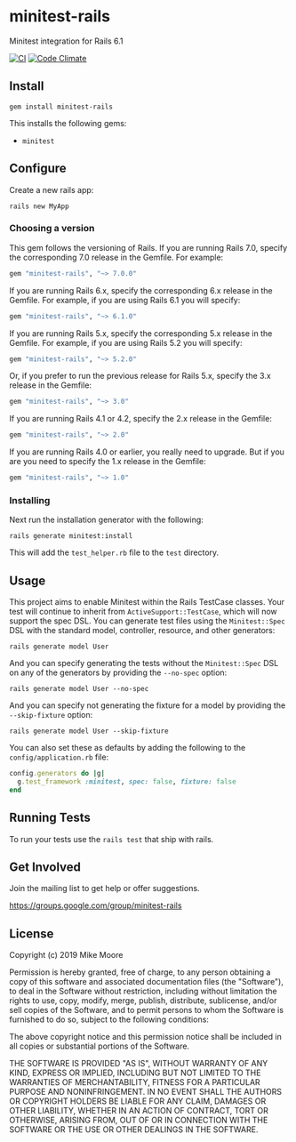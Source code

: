 # minitest-rails

Minitest integration for Rails 6.1

[![CI](https://github.com/blowmage/minitest-rails/actions/workflows/ci.yml/badge.svg)](https://github.com/blowmage/minitest-rails/actions/workflows/ci.yml)
[![Code Climate](https://codeclimate.com/github/blowmage/minitest-rails.png)](https://codeclimate.com/github/blowmage/minitest-rails)

## Install

`gem install minitest-rails`

This installs the following gems:

* `minitest`

## Configure

Create a new rails app:

`rails new MyApp`

### Choosing a version

This gem follows the versioning of Rails.
If you are running Rails 7.0, specify the corresponding 7.0 release in the Gemfile.
For example:

```ruby
gem "minitest-rails", "~> 7.0.0"
```

If you are running Rails 6.x, specify the corresponding 6.x release in the Gemfile.
For example, if you are using Rails 6.1 you will specify:

```ruby
gem "minitest-rails", "~> 6.1.0"
```

If you are running Rails 5.x, specify the corresponding 5.x release in the Gemfile.
For example, if you are using Rails 5.2 you will specify:

```ruby
gem "minitest-rails", "~> 5.2.0"
```

Or, if you prefer to run the previous release for Rails 5.x, specify the 3.x release in the Gemfile:

```ruby
gem "minitest-rails", "~> 3.0"
```

If you are running Rails 4.1 or 4.2, specify the 2.x release in the Gemfile:

```ruby
gem "minitest-rails", "~> 2.0"
```

If you are running Rails 4.0 or earlier, you really need to upgrade.
But if you are you need to specify the 1.x release in the Gemfile:

```ruby
gem "minitest-rails", "~> 1.0"
```

### Installing

Next run the installation generator with the following:

`rails generate minitest:install`

This will add the `test_helper.rb` file to the `test` directory.

## Usage

This project aims to enable Minitest within the Rails TestCase classes.
Your test will continue to inherit from `ActiveSupport::TestCase`, which will now support the spec DSL.
You can generate test files using the `Minitest::Spec` DSL with the standard model, controller, resource, and other generators:

`rails generate model User`

And you can specify generating the tests without the `Minitest::Spec` DSL on any of the generators by providing the `--no-spec` option:

`rails generate model User --no-spec`

And you can specify not generating the fixture for a model by providing the `--skip-fixture` option:

`rails generate model User --skip-fixture`

You can also set these as defaults by adding the following to the `config/application.rb` file:

```ruby
config.generators do |g|
  g.test_framework :minitest, spec: false, fixture: false
end
```

## Running Tests

To run your tests use the `rails test` that ship with rails.

## Get Involved

Join the mailing list to get help or offer suggestions.

https://groups.google.com/group/minitest-rails

## License

Copyright (c) 2019 Mike Moore

Permission is hereby granted, free of charge, to any person obtaining
a copy of this software and associated documentation files (the
"Software"), to deal in the Software without restriction, including
without limitation the rights to use, copy, modify, merge, publish,
distribute, sublicense, and/or sell copies of the Software, and to
permit persons to whom the Software is furnished to do so, subject to
the following conditions:

The above copyright notice and this permission notice shall be
included in all copies or substantial portions of the Software.

THE SOFTWARE IS PROVIDED "AS IS", WITHOUT WARRANTY OF ANY KIND,
EXPRESS OR IMPLIED, INCLUDING BUT NOT LIMITED TO THE WARRANTIES OF
MERCHANTABILITY, FITNESS FOR A PARTICULAR PURPOSE AND
NONINFRINGEMENT. IN NO EVENT SHALL THE AUTHORS OR COPYRIGHT HOLDERS BE
LIABLE FOR ANY CLAIM, DAMAGES OR OTHER LIABILITY, WHETHER IN AN ACTION
OF CONTRACT, TORT OR OTHERWISE, ARISING FROM, OUT OF OR IN CONNECTION
WITH THE SOFTWARE OR THE USE OR OTHER DEALINGS IN THE SOFTWARE.
